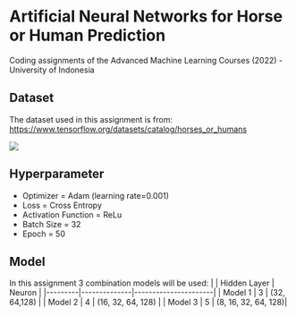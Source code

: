 # Artificial Neural Networks for Horse or Human Prediction

Coding assignments of the Advanced Machine Learning Courses (2022) - University of Indonesia

## Dataset
The dataset used in this assignment is from: https://www.tensorflow.org/datasets/catalog/horses_or_humans


![](feature_importance.png)

## Hyperparameter
- Optimizer = Adam (learning rate=0.001)
- Loss = Cross Entropy
- Activation Function = ReLu
- Batch Size = 32
- Epoch = 50

## Model
In this assignment 3 combination models will be used:
|         | Hidden Layer |        Neuron        |
|---------|--------------|----------------------|
| Model 1 |       3      |     (32, 64,128)     |
| Model 2 |       4      |   (16, 32, 64, 128)  |
| Model 3 |       5      |  (8, 16, 32, 64, 128)|
